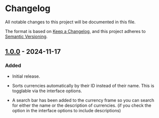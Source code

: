 # Changelog

All notable changes to this project will be documented in this file.

The format is based on [Keep a Changelog],
and this project adheres to [Semantic Versioning].


## [1.0.0] - 2024-11-17

### Added

- Initial release.

- Sorts currencies automatically by their ID instead of their name. This is togglable via the interface options.

- A search bar has been added to the currency frame so you can search for either the name or the description of currencies. (if you check the option in the interface options to include descriptions)

<!-- Links -->
[keep a changelog]: https://keepachangelog.com/en/1.0.0/
[semantic versioning]: https://semver.org/spec/v2.0.0.html

<!-- Versions -->
[unreleased]: https://github.com/NintendoLink07/RepSearch/compare/v1.0.0...HEAD
[1.0.0]: https://github.com/NintendoLink07/RepSearch/releases/tag/1.0.0